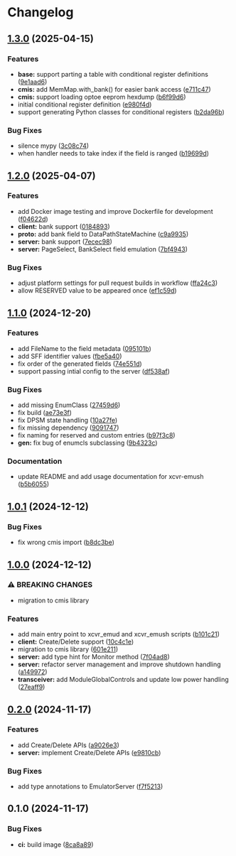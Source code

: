 # Changelog

## [1.3.0](https://github.com/ishidawataru/xcvr-emu/compare/v1.2.0...v1.3.0) (2025-04-15)


### Features

* **base:** support parting a table with conditional register definitions ([9e1aad6](https://github.com/ishidawataru/xcvr-emu/commit/9e1aad6b8f1ff3699973d48b02e0fcf78bcee08c))
* **cmis:** add MemMap.with_bank() for easier bank access ([e711c47](https://github.com/ishidawataru/xcvr-emu/commit/e711c47a6ba39d03765ba2804ed06ebdc627e641))
* **cmis:** support loading optoe eeprom hexdump ([b6f99d6](https://github.com/ishidawataru/xcvr-emu/commit/b6f99d648f7b70c107da1f65d78c40171ee7d699))
* initial conditional register definition ([e980f4d](https://github.com/ishidawataru/xcvr-emu/commit/e980f4dd50b64bde253b2662283c8064157de4eb))
* support generating Python classes for conditional registers ([b2da96b](https://github.com/ishidawataru/xcvr-emu/commit/b2da96b9f7d8b4c15e2422f33d45df44f7e2344a))


### Bug Fixes

* silence mypy ([3c08c74](https://github.com/ishidawataru/xcvr-emu/commit/3c08c74c8585d12f2191a8c9192a06898361b0ce))
* when handler needs to take index if the field is ranged ([b19699d](https://github.com/ishidawataru/xcvr-emu/commit/b19699d7e2ef980ba9380b5f7cfe69265c5e6a64))

## [1.2.0](https://github.com/ishidawataru/xcvr-emu/compare/v1.1.0...v1.2.0) (2025-04-07)


### Features

* add Docker image testing and improve Dockerfile for development ([f04622d](https://github.com/ishidawataru/xcvr-emu/commit/f04622dcfd268da36dcdb100da6c5b69296c7f76))
* **client:** bank support ([0184893](https://github.com/ishidawataru/xcvr-emu/commit/01848938822b408f645763cc1cb0e9c29a26b1ee))
* **proto:** add bank field to DataPathStateMachine ([c9a9935](https://github.com/ishidawataru/xcvr-emu/commit/c9a993531080d113a8b8fbda181dd19762325277))
* **server:** bank support ([7ecec98](https://github.com/ishidawataru/xcvr-emu/commit/7ecec983f30a8022d6dcea370d51c07915e67e96))
* **server:** PageSelect, BankSelect field emulation ([7bf4943](https://github.com/ishidawataru/xcvr-emu/commit/7bf4943949c273724edc7674f25019b9dc3f56fb))


### Bug Fixes

* adjust platform settings for pull request builds in workflow ([ffa24c3](https://github.com/ishidawataru/xcvr-emu/commit/ffa24c38d2e25f146fa13f0d338f91bbfb01bf14))
* allow RESERVED value to be appeared once ([ef1c59d](https://github.com/ishidawataru/xcvr-emu/commit/ef1c59d34fac54b767b5335eaac8ae90fcb56567))

## [1.1.0](https://github.com/ishidawataru/xcvr-emu/compare/v1.0.1...v1.1.0) (2024-12-20)


### Features

* add FileName to the field metadata ([095101b](https://github.com/ishidawataru/xcvr-emu/commit/095101bd745c38bb1e13e27376ce51b6760654f6))
* add SFF identifier values ([fbe5a40](https://github.com/ishidawataru/xcvr-emu/commit/fbe5a409c0eac5afaf4ee3060ec998b366aa9c7d))
* fix order of the generated fields ([74e551d](https://github.com/ishidawataru/xcvr-emu/commit/74e551d3a4665ef551722f00bf9e5e29655a54db))
* support passing intial config to the server ([df538af](https://github.com/ishidawataru/xcvr-emu/commit/df538af5af5d043b12a5d42b27ecd543f8750180))


### Bug Fixes

* add missing EnumClass ([27459d6](https://github.com/ishidawataru/xcvr-emu/commit/27459d6b510c83d105068567b5a70fb85cce476b))
* fix build ([ae73e3f](https://github.com/ishidawataru/xcvr-emu/commit/ae73e3f73ed59cc3dab1346d862cb189513beacb))
* fix DPSM state handling ([10a27fe](https://github.com/ishidawataru/xcvr-emu/commit/10a27fe79bbac722e1d3bf973dc0cccb42552923))
* fix missing dependency ([9091747](https://github.com/ishidawataru/xcvr-emu/commit/909174799c2b94f5a5dc79d087f5465d40d53c76))
* fix naming for reserved and custom entries ([b97f3c8](https://github.com/ishidawataru/xcvr-emu/commit/b97f3c890d5b9034edf40693d66e8170762a24a4))
* **gen:** fix bug of enumcls subclassing ([9b4323c](https://github.com/ishidawataru/xcvr-emu/commit/9b4323cf45856457fec173628f34f06120dfc3e1))


### Documentation

* update README and add usage documentation for xcvr-emush ([b5b6055](https://github.com/ishidawataru/xcvr-emu/commit/b5b60550965e02cba5dba431a2d3786336f0fdae))

## [1.0.1](https://github.com/ishidawataru/xcvr-emu/compare/v1.0.0...v1.0.1) (2024-12-12)


### Bug Fixes

* fix wrong cmis import ([b8dc3be](https://github.com/ishidawataru/xcvr-emu/commit/b8dc3bee9872b78908a775b2a10b4380c5535fc2))

## [1.0.0](https://github.com/ishidawataru/xcvr-emu/compare/v0.2.0...v1.0.0) (2024-12-12)


### ⚠ BREAKING CHANGES

* migration to cmis library

### Features

* add main entry point to xcvr_emud and xcvr_emush scripts ([b101c21](https://github.com/ishidawataru/xcvr-emu/commit/b101c21210d1c8eb04d7b4bb75ac5619fbd62adc))
* **client:** Create/Delete support ([10c4c1e](https://github.com/ishidawataru/xcvr-emu/commit/10c4c1ebea9bad504079ba6800bc149253c51e0c))
* migration to cmis library ([601e211](https://github.com/ishidawataru/xcvr-emu/commit/601e2117e6ae40b617b8c586a4dd005451af0a7c))
* **server:** add type hint for Monitor method ([7f04ad8](https://github.com/ishidawataru/xcvr-emu/commit/7f04ad84bcfc7830aa0176f83ca9b02d8f8f23d8))
* **server:** refactor server management and improve shutdown handling ([a149972](https://github.com/ishidawataru/xcvr-emu/commit/a149972a30ce0725dbea0b531205d2dbe2a6a7fd))
* **transceiver:** add ModuleGlobalControls and update low power handling ([27eaff9](https://github.com/ishidawataru/xcvr-emu/commit/27eaff935b09e80608e667e1bc47c71e83ebb1ee))

## [0.2.0](https://github.com/ishidawataru/xcvr-emu/compare/v0.1.0...v0.2.0) (2024-11-17)


### Features

* add Create/Delete APIs ([a9026e3](https://github.com/ishidawataru/xcvr-emu/commit/a9026e3cd834a1d87189cfc76ef0d1338011fc59))
* **server:** implement Create/Delete APIs ([e9810cb](https://github.com/ishidawataru/xcvr-emu/commit/e9810cba27f245d4556fd73c1cc7daf5474a39a3))


### Bug Fixes

* add type annotations to EmulatorServer ([f7f5213](https://github.com/ishidawataru/xcvr-emu/commit/f7f5213bf8b82da1f02029fb98035a1a3336650e))

## 0.1.0 (2024-11-17)


### Bug Fixes

* **ci:** build image ([8ca8a89](https://github.com/ishidawataru/xcvr-emu/commit/8ca8a8987686b308eb244990cec20979c6d45c1e))
